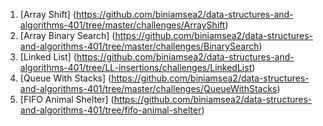 1) [Array Shift] (https://github.com/biniamsea2/data-structures-and-algorithms-401/tree/master/challenges/ArrayShift)
2) [Array Binary Search] (https://github.com/biniamsea2/data-structures-and-algorithms-401/tree/master/challenges/BinarySearch)
3) [Linked List] (https://github.com/biniamsea2/data-structures-and-algorithms-401/tree/LL-insertions/challenges/LinkedList)
4) [Queue With Stacks] (https://github.com/biniamsea2/data-structures-and-algorithms-401/tree/master/challenges/QueueWithStacks)
5) [FIFO Animal Shelter] (https://github.com/biniamsea2/data-structures-and-algorithms-401/tree/fifo-animal-shelter)






